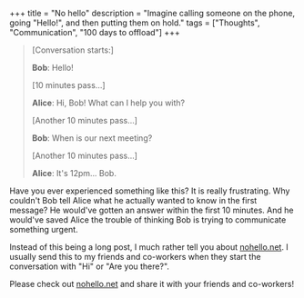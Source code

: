 +++
title = "No hello"
description = "Imagine calling someone on the phone, going \"Hello!\", and then putting them on hold."
tags = ["Thoughts", "Communication", "100 days to offload"]
+++

> [Conversation starts:]
>
> **Bob**: Hello!
>
> [10 minutes pass...]
>
> **Alice**: Hi, Bob! What can I help you with?
>
> [Another 10 minutes pass...]
>
> **Bob**: When is our next meeting?
>
> [Another 10 minutes pass...]
>
> **Alice**: It's 12pm... Bob.

Have you ever experienced something like this? It is really frustrating. Why
couldn't Bob tell Alice what he actually wanted to know in the first message? He
would've gotten an answer within the first 10 minutes. And he would've saved
Alice the trouble of thinking Bob is trying to communicate something urgent.

Instead of this being a long post, I much rather tell you about
[nohello.net](https://nohello.net/en/). I usually send this to my friends and
co-workers when they start the conversation with "Hi" or "Are you there?".

Please check out [nohello.net](https://nohello.net/en/) and share it with your
friends and co-workers!

